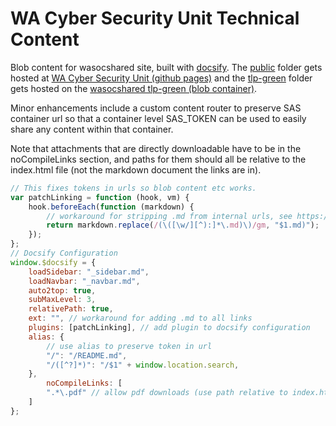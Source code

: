 # WA Cyber Security Unit Technical Content

Blob content for wasocshared site, built with [docsify](https://docsify.js.org). The [public](public) folder gets hosted at [WA Cyber Security Unit (github pages)](https://wagov.github.io/wasocshared/) and the [tlp-green](tlp-green) folder gets hosted on the [wasocshared tlp-green (blob container)](https://wasocshared.blob.core.windows.net/tlp-green).

Minor enhancements include a custom content router to preserve SAS container url so that a container level SAS_TOKEN can be used to easily share any content within that container.

Note that attachments that are directly downloadable have to be in the noCompileLinks section, and paths for them should all be relative to the index.html file (not the markdown document the links are in).

```javascript
// This fixes tokens in urls so blob content etc works.
var patchLinking = function (hook, vm) {
    hook.beforeEach(function (markdown) {
        // workaround for stripping .md from internal urls, see https://github.com/docsifyjs/docsify/blob/v4.13.0/src/core/router/history/base.js#L74
        return markdown.replace(/(\([\w/][^):]*\.md)\)/gm, "$1.md)");
    });
};
// Docsify Configuration
window.$docsify = {
    loadSidebar: "_sidebar.md",
    loadNavbar: "_navbar.md",
    auto2top: true,
    subMaxLevel: 3,
    relativePath: true,
    ext: "", // workaround for adding .md to all links
    plugins: [patchLinking], // add plugin to docsify configuration
    alias: {
        // use alias to preserve token in url
        "/": "/README.md",
        "/([^?]*)": "/$1" + window.location.search,
    },
        noCompileLinks: [
        ".*\.pdf" // allow pdf downloads (use path relative to index.html)
    ]
};
```

